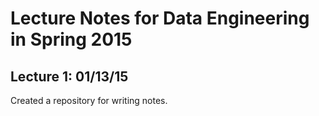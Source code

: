 # Lecture Notes for Data Engineering in Spring 2015

## Lecture 1: 01/13/15

Created a repository for writing notes.

